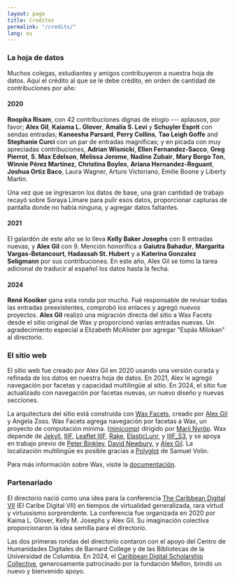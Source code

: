 ```yaml
---
layout: page
title: Creditos
permalink: "/credits/"
lang: es
---
```


### La hoja de datos

Muchos colegas, estudiantes y amigos contribuyeron a nuestra hoja de datos. Aquí el crédito al que se le debe crédito, en orden de cantidad de contribuciones por año:

#### 2020

**Roopika Risam**, con 42 contribuciones dignas de elogio --- aplausos, por favor; **Alex Gil**, **Kaiama L. Glover**, **Amalia S. Levi** y **Schuyler Esprit** con sendas entradas; **Kaneesha Parsard**, **Perry Collins**, **Tao Leigh Goffe** and **Stephanie Curci** con un par de entradas magníficas; y en picada con muy apreciadas contribuciones, **Adrian Wisnicki**, **Ellen Fernandez-Sacco**, **Greg Pierrot**, **S. Max Edelson**, **Melissa Jerome**, **Nadine Zubair**, **Mary Borgo Ton**, **Winnie Pérez Martínez**, **Christina Boyles**, **Ariana Hernandez-Reguant**, **Joshua Ortiz Baco**, Laura Wagner, Arturo Victoriano, Emilie Boone y Liberty Martin.

Una vez que se ingresaron los datos de base, una gran cantidad de trabajo recayó sobre Soraya Limare para pulir esos datos, proporcionar capturas de pantalla donde no había ninguna, y agregar datos faltantes.

#### 2021

El galardón de este año se lo lleva **Kelly Baker Josephs** con 8 entradas nuevas, y **Alex Gil** con 9. Mención honorífica a **Gaiutra Bahadur**, **Margarita Vargas-Betancourt**, **Hadassah St. Hubert** y a **Katerina Gonzalez Seligmann** por sus contribuciones. En este año, Alex Gil se tomo la tarea adicional de traducir al español los datos hasta la fecha.

#### 2024

**René Kooiker** gana esta ronda por mucho. Fué responsable de revisar todas las entradas preexistentes, comprobó los enlaces y agregó nuevos proyectos. **Alex Gil** realizó una migración directa del sitio a Wax Facets desde el sitio original de Wax y proporcionó varias entradas nuevas. Un agradecimiento especial a Elizabeth McAlister por agregar "Espàs Milokan" al directorio.

### El sitio web

El sitio web fue creado por Alex Gil en 2020 usando una versión curada y refinada de los datos en nuestra hoja de datos. En 2021, Alex le agregó navegación por facetas y capacidad multilingüe al sitio. En 2024, el sitio fue actualizado con navegación por facetas nuevas, un nuevo diseño y nuevas secciones.

La arquitectura del sitio está construida con [Wax Facets](https://minicomp.github.io/wax-facets/), creado por [Alex Gil](https://github.com/elotroalex) y Angela Zoss. Wax Facets agrega navegación por facetas a Wax, un proyecto de computación mínima. ([minicomp](https://github.com/minicomp)) dirigido por [Marii Nyröp](http://marii.info/). Wax depende de [Jekyll](https://jekyllrb.com), [IIIF](http://iiif.io), [Leaflet IIIF](https://github.com/mejackreed/Leaflet-IIIF), [Rake](https://ruby.github.io/rake/), [ElasticLunr](http://elasticlunr.com/), y [IIIF_S3](https://github.com/cmoa/iiif_s3), y se apoya en trabajo previo de [Peter Binkley](https://github.com/pbinkley), [David Newbury](https://github.com/workergnome), y [Alex Gil](https://github.com/elotroalex). La localización multilingüe es posible gracias a [Polyglot](https://github.com/untra/polyglot) de Samuel Volin.

Para más información sobre Wax, visite la [documentación](https://minicomp.github.io/wiki/#/contributors?id=top).

### Partenariado

El directorio nació como una idea para la conferencia [The Caribbean Digital VII](http://caribbeandigitalnyc.net/2020/) (El Caribe Digital VII) en tiempos de virtualidad generalizada, rara virtud y virtuosismo sorprendente. La conferencia fue organizada en 2020 por Kaima L. Glover, Kelly M. Josephs y Alex Gil. Su imaginación colectiva proporcionaron la idea semilla para el directorio.

Las dos primeras rondas del directorio contaron con el apoyo del Centro de Humanidades Digitales de Barnard College y de las Bibliotecas de la Universidad de Columbia. En 2024, el [Caribbean Digital Scholarship Collective](https://cdscollective.org/), generosamente patrocinado por la fundación Mellon, brindó un nuevo y bienvenido apoyo.
